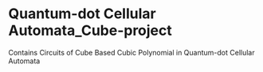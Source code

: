 # Quantum-dot Cellular Automata_Cube-project
Contains Circuits of Cube Based Cubic Polynomial in Quantum-dot Cellular Automata
